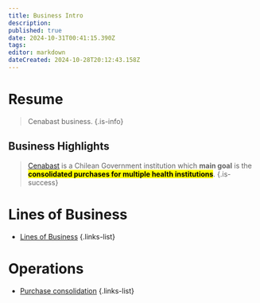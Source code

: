 ```yaml
---
title: Business Intro
description: 
published: true
date: 2024-10-31T00:41:15.390Z
tags: 
editor: markdown
dateCreated: 2024-10-28T20:12:43.158Z
---
```


# Resume
> Cenabast business.
{.is-info}


## Business Highlights


> [Cenabast](https://www.cenabast.cl) is a Chilean Government institution which **main goal** is the <mark> **consolidated purchases for multiple health institutions**</mark>. 
{.is-success}

# Lines of Business

- [Lines of Business](../business/Channels/lines-of-business)
{.links-list}

# Operations

- [Purchase consolidation](purchase-consolidation)
{.links-list}






